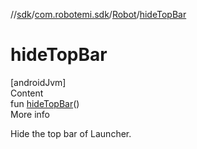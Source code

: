 //[sdk](../../../index.md)/[com.robotemi.sdk](../index.md)/[Robot](index.md)/[hideTopBar](hide-top-bar.md)



# hideTopBar  
[androidJvm]  
Content  
fun [hideTopBar](hide-top-bar.md)()  
More info  


Hide the top bar of Launcher.

  



